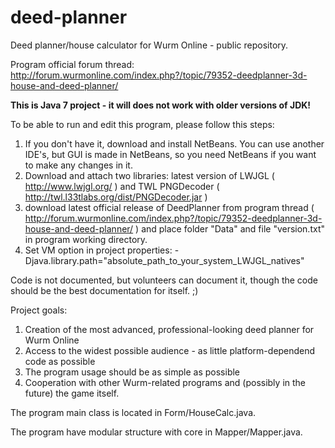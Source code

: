 deed-planner
============

Deed planner/house calculator for Wurm Online - public repository.

Program official forum thread: http://forum.wurmonline.com/index.php?/topic/79352-deedplanner-3d-house-and-deed-planner/

<b>This is Java 7 project - it will does not work with older versions of JDK!</b>

To be able to run and edit this program, please follow this steps:<br>
1. If you don't have it, download and install NetBeans. You can use another IDE's, but GUI is made in NetBeans, so you need NetBeans if you want to make any changes in it.<br>
2. Download and attach two libraries: latest version of LWJGL ( http://www.lwjgl.org/ ) and TWL PNGDecoder ( http://twl.l33tlabs.org/dist/PNGDecoder.jar )<br>
3. download latest official release of DeedPlanner from program thread ( http://forum.wurmonline.com/index.php?/topic/79352-deedplanner-3d-house-and-deed-planner/ ) and place folder "Data" and file "version.txt" in program working directory.<br>
4. Set VM option in project properties: -Djava.library.path="absolute_path_to_your_system_LWJGL_natives"

Code is not documented, but volunteers can document it, though the code should be the best documentation for itself. ;)

Project goals:
1. Creation of the most advanced, professional-looking deed planner for Wurm Online<br>
2. Access to the widest possible audience - as little platform-dependend code as possible<br>
3. The program usage should be as simple as possible<br>
4. Cooperation with other Wurm-related programs and (possibly in the future) the game itself.

The program main class is located in Form/HouseCalc.java.

The program have modular structure with core in Mapper/Mapper.java.
